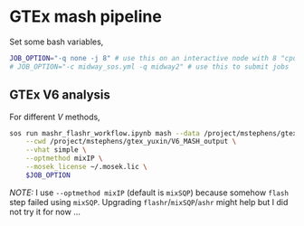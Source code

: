# GTEx mash pipeline

Set some bash variables,

```bash
JOB_OPTION="-q none -j 8" # use this on an interactive node with 8 "cpus" required.
# JOB_OPTION="-c midway_sos.yml -q midway2" # use this to submit jobs
```

## GTEx V6 analysis

For different $V$ methods,

```bash
sos run mashr_flashr_workflow.ipynb mash --data /project/mstephens/gtex_yuxin/MatrixEQTLSumStats.Portable.Z.rds \
    --cwd /project/mstephens/gtex_yuxin/V6_MASH_output \
    --vhat simple \
    --optmethod mixIP \
    --mosek_license ~/.mosek.lic \
    $JOB_OPTION
```

*NOTE:* I use `--optmethod mixIP` (default is `mixSQP`) because somehow `flash` step failed using `mixSQP`. Upgrading `flashr`/`mixSQP`/`ashr` might help but I did not try it for now ...